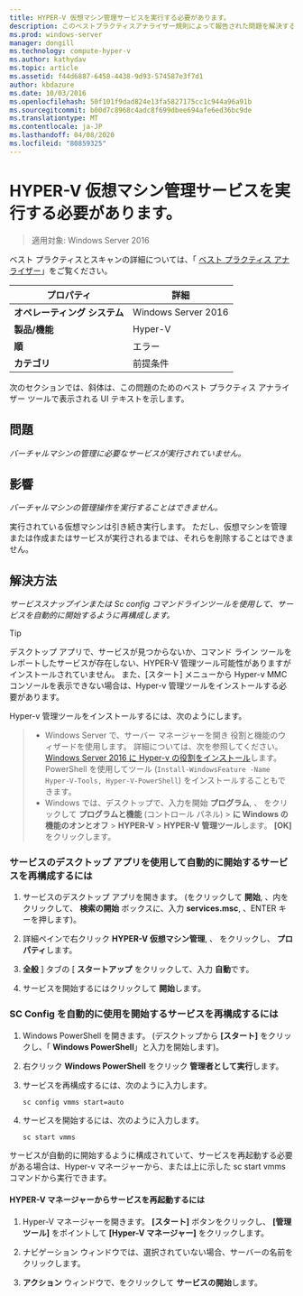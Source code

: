 ```yaml
---
title: HYPER-V 仮想マシン管理サービスを実行する必要があります。
description: このベストプラクティスアナライザー規則によって報告された問題を解決するための手順を示します。
ms.prod: windows-server
manager: dongill
ms.technology: compute-hyper-v
ms.author: kathydav
ms.topic: article
ms.assetid: f44d6887-6458-4438-9d93-574587e3f7d1
author: kbdazure
ms.date: 10/03/2016
ms.openlocfilehash: 50f101f9dad824e13fa5827175cc1c944a96a91b
ms.sourcegitcommit: b00d7c8968c4adc8f699dbee694afe6ed36bc9de
ms.translationtype: MT
ms.contentlocale: ja-JP
ms.lasthandoff: 04/08/2020
ms.locfileid: "80859325"
---
```

# <a name="the-hyper-v-virtual-machine-management-service-must-be-running"></a>HYPER-V 仮想マシン管理サービスを実行する必要があります。

>適用対象: Windows Server 2016
  
ベスト プラクティスとスキャンの詳細については、「 [ベスト プラクティス アナライザー](https://go.microsoft.com/fwlink/?LinkId=122786)」をご覧ください。  
  
|プロパティ|詳細|  
|-|-|  
|**オペレーティング システム**|Windows Server 2016|  
|**製品/機能**|Hyper-V|  
|**順**|エラー|  
|**カテゴリ**|前提条件|  

次のセクションでは、斜体は、この問題のためのベスト プラクティス アナライザー ツールで表示される UI テキストを示します。

## <a name="issue"></a>問題  
  
*バーチャルマシンの管理に必要なサービスが実行されていません。*  
  
## <a name="impact"></a>影響  
  
*バーチャルマシンの管理操作を実行することはできません。*  
  
実行されている仮想マシンは引き続き実行します。 ただし、仮想マシンを管理または作成またはサービスが実行されるまでは、それらを削除することはできません。  
  
## <a name="resolution"></a>解決方法  
  
*サービススナップインまたは Sc config コマンドラインツールを使用して、サービスを自動的に開始するように再構成します。*  
  
> [!TIP]  
> デスクトップ アプリで、サービスが見つからないか、コマンド ライン ツールをレポートしたサービスが存在しない、HYPER-V 管理ツール可能性がありますがインストールされていません。 また、[スタート] メニューから Hyper-v MMC コンソールを表示できない場合は、Hyper-v 管理ツールをインストールする必要があります。

Hyper-v 管理ツールをインストールするには、次のようにします。  
>   
> - Windows Server で、サーバー マネージャーを開き 役割と機能のウィザードを使用します。 詳細については、次を参照してください。 [Windows Server 2016 に Hyper-v の役割をインストール](../get-started/Install-the-Hyper-V-role-on-Windows-Server.md)します。  PowerShell を使用してツール (`Install-WindowsFeature -Name Hyper-V-Tools, Hyper-V-PowerShell`) をインストールすることもできます。 
> - Windows では、デスクトップで、入力を開始 **プログラム**, 、 をクリックして **プログラムと機能** (コントロール パネル) > **に Windows の機能のオンとオフ** > **HYPER-V** > **HYPER-V 管理ツール**します。 **[OK]** をクリックします。  
  
### <a name="to-reconfigure-the-service-to-start-automatically-using-the-services-desktop-app"></a>サービスのデスクトップ アプリを使用して自動的に開始するサービスを再構成するには  
  
1.  サービスのデスクトップ アプリを開きます。 (をクリックして **開始**, 、内をクリックして、 **検索の開始** ボックスに、入力 **services.msc**, 、ENTER キーを押します)。  
  
2.  詳細ペインで右クリック **HYPER-V 仮想マシン管理**, 、 をクリックし、 **プロパティ**します。  
  
3.  **全般** ] タブの [ **スタートアップ** をクリックして、入力 **自動**です。  
  
4.  サービスを開始するにはクリックして **開始**します。  
  
### <a name="to-reconfigure-the-service-to-start-automatically-using-sc-config"></a>SC Config を自動的に使用を開始するサービスを再構成するには  
  
1.  Windows PowerShell を開きます。 (デスクトップから **[スタート]** をクリックし、「 **Windows PowerShell**」と入力を開始します)。  
  
2.  右クリック **Windows PowerShell**  をクリック **管理者として実行**します。  
  
3.  サービスを再構成するには、次のように入力します。  
  
    ```  
    sc config vmms start=auto  
    ```  
  
4.  サービスを開始するには、次のように入力します。  
  
    ```  
    sc start vmms  
    ```  
  
サービスが自動的に開始するように構成されていて、サービスを再起動する必要がある場合は、Hyper-v マネージャーから、または上に示した sc start vmms コマンドから実行できます。  
  
#### <a name="to-restart-the-service-from-hyper-v-manager"></a>HYPER-V マネージャーからサービスを再起動するには  
  
1.  Hyper-V マネージャーを開きます。 **[スタート]** ボタンをクリックし、 **[管理ツール]** をポイントして **[Hyper-V マネージャー]** をクリックします。  
  
2.  ナビゲーション ウィンドウでは、選択されていない場合、サーバーの名前をクリックします。  
  
3.  **アクション**  ウィンドウで、をクリックして **サービスの開始**します。  
  


